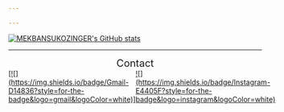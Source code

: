 ```yaml
---

---
```

[![MEKBANSUKOZINGER's GitHub stats](https://github-readme-stats.vercel.app/api?username=MEKBANSUKOZINGER&show_icons=true&theme=radical)](https://github.com/anuraghazra/github-readme-stats)

---
<div style="text-align:center; font-size:20px;">Contact</div>
<div style="width: 100%; height: auto; display:flex;">
  <a href="mailto:chocosdj@naver.com">[![](https://img.shields.io/badge/Gmail-D14836?style=for-the-badge&logo=gmail&logoColor=white)]
  <a href="https://www.instagram.com/_483d8b_/">![](https://img.shields.io/badge/Instagram-E4405F?style=for-the-badge&logo=instagram&logoColor=white)</a>
</div>
